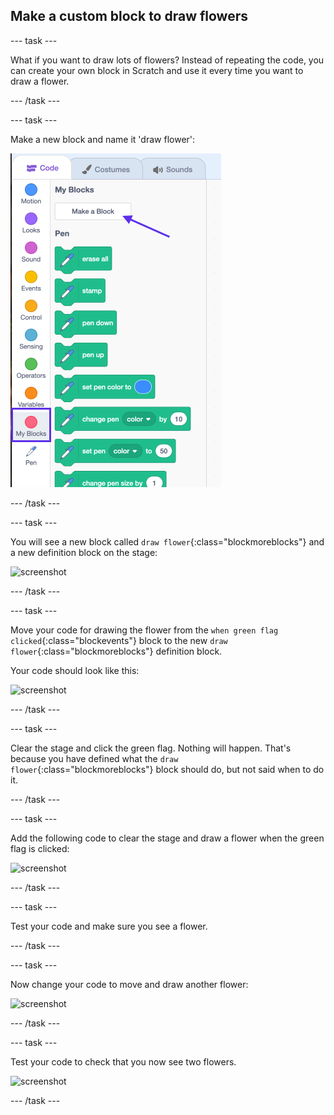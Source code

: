 ## Make a custom block to draw flowers

--- task ---

What if you want to draw lots of flowers? Instead of repeating the code, you can create your own block in Scratch and use it every time you want to draw a flower.  

--- /task ---

--- task ---

Make a new block and name it 'draw flower':

 ![screenshot](images/flower-make-block.png)

--- /task ---

--- task ---

You will see a new block called `draw flower`{:class="blockmoreblocks"} and a new definition block on the stage:

 ![screenshot](images/flower-new-block.png)  
 

--- /task ---

--- task ---

Move your code for drawing the flower from the `when green flag clicked`{:class="blockevents"} block to the new `draw flower`{:class="blockmoreblocks"} definition block. 

 Your code should look like this:
 
 ![screenshot](images/flower-defn.png)  
 

--- /task ---

--- task ---

Clear the stage and click the green flag. Nothing will happen. That's because you have defined what the `draw flower`{:class="blockmoreblocks"} block should do, but not said when to do it. 

--- /task ---

--- task ---

Add the following code to clear the stage and draw a flower when the green flag is clicked:

 ![screenshot](images/flower-call.png)  
 

--- /task ---

--- task ---

Test your code and make sure you see a flower. 

--- /task ---

--- task ---

Now change your code to move and draw another flower:

 ![screenshot](images/flower-two-code.png)  
 

--- /task ---

--- task ---

Test your code to check that you now see two flowers.

 ![screenshot](images/flower-two.png)  
 

--- /task ---
